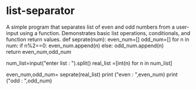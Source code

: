 # list-separator
A simple  program that separates list of even and odd numbers from a user-input  using a function. Demonstrates basic list operations, conditionals, and function return values.
def seprate(num):
    even_num=[]
    odd_num=[]
    for n in num:
        if n%2==0:
            even_num.append(n)
        else:
            odd_num.append(n)  
    return even_num,odd_num

num_list=input("enter list : ").split()
real_list =[int(n) for n in num_list]

even_num,odd_num= seprate(real_list)
print ("even : ",even_num)
print ("odd : ",odd_num)
